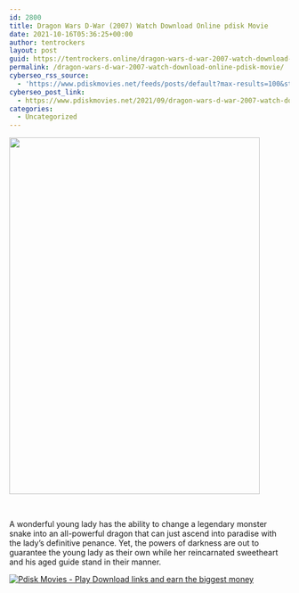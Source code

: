 ```yaml
---
id: 2800
title: Dragon Wars D-War (2007) Watch Download Online pdisk Movie
date: 2021-10-16T05:36:25+00:00
author: tentrockers
layout: post
guid: https://tentrockers.online/dragon-wars-d-war-2007-watch-download-online-pdisk-movie/
permalink: /dragon-wars-d-war-2007-watch-download-online-pdisk-movie/
cyberseo_rss_source:
  - 'https://www.pdiskmovies.net/feeds/posts/default?max-results=100&start-index=601'
cyberseo_post_link:
  - https://www.pdiskmovies.net/2021/09/dragon-wars-d-war-2007-watch-download.html
categories:
  - Uncategorized
---
```

<div class="separator">
  <a href="https://1.bp.blogspot.com/-1130oUJVnPs/YTcfvaRkcFI/AAAAAAAAAus/gJUvuHQFciIqQ6bNsjoyuv1JL1RL751_wCLcBGAsYHQ/s400/Dragon%2BWars%2BD-War%2B%25282007%2529%2BWatch%2BDownload%2BOnline%2Bpdisk%2BMovie.jpg" imageanchor="1"><img loading="lazy" border="0" data-original-height="400" data-original-width="281" height="640" src="https://1.bp.blogspot.com/-1130oUJVnPs/YTcfvaRkcFI/AAAAAAAAAus/gJUvuHQFciIqQ6bNsjoyuv1JL1RL751_wCLcBGAsYHQ/w450-h640/Dragon%2BWars%2BD-War%2B%25282007%2529%2BWatch%2BDownload%2BOnline%2Bpdisk%2BMovie.jpg" width="450" /></a>
</div>

<span><br /></span>

<div>
  <span>A wonderful young lady has the ability to change a legendary monster snake into an all-powerful dragon that can just ascend into paradise with the lady&#8217;s definitive penance. Yet, the powers of darkness are out to guarantee the young lady as their own while her reincarnated sweetheart and his aged guide stand in their manner.</span>
</div>

[![](https://1.bp.blogspot.com/-KJZYdQTn3nw/YS8VdIdXMyI/AAAAAAAAaw4/BR8dsGkpxw0T8C_4G4ALfMA7cP79KN3kwCLcBGAsYHQ/w400-h58/play_download_buttuons-removebg-preview.png "Pdisk Movies - Play Download links and earn the biggest money")](https://kofilink.com/1/bnYyajY5MDAweDQ3?dn=1)